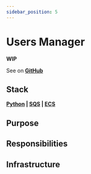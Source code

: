 ```yaml
---
sidebar_position: 5
---
```


# Users Manager

**WIP**

See on **[GitHub](https://github.com/itsadeadh2/email-sender-worker)**

## Stack

**[Python](https://www.python.org/) | [SQS](https://aws.amazon.com/sqs/) | [ECS](https://aws.amazon.com/ecs/)**

## Purpose



## Responsibilities



## Infrastructure


